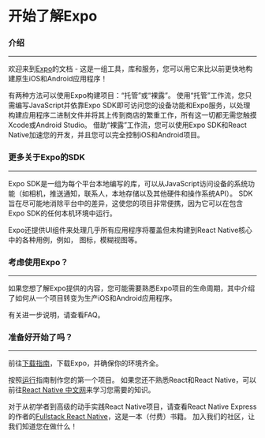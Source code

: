 # 开始了解Expo

### 介绍

---
欢迎来到[Expo](https://expo.io/)的文档 - 这是一组工具，库和服务，您可以用它来比以前更快地构建原生iOS和Android应用程序！

有两种方法可以使用Expo构建项目：“托管”或“裸露”。 使用“托管”工作流，您只需编写JavaScript并依靠Expo SDK即可访问您的设备功能和Expo服务，以处理构建应用程序二进制文件并将其上传到商店的繁重工作，所有这一切都无需您触摸 Xcode或Android Studio。 借助“裸露”工作流，您可以使用Expo SDK和React Native加速您的开发，并且您可以完全控制iOS和Android项目。

### 更多关于Expo的SDK
---
Expo SDK是一组为每个平台本地编写的库，可以从JavaScript访问设备的系统功能（如相机，推送通知，联系人，本地存储以及其他硬件和操作系统API）。 SDK旨在尽可能地消除平台中的差异，这使您的项目非常便携，因为它可以在包含Expo SDK的任何本机环境中运行。

Expo还提供UI组件来处理几乎所有应用程序将覆盖但未构建到React Native核心中的各种用例，例如， 图标，模糊视图等。

### 考虑使用Expo？
---
如果您想了解Expo提供的内容，您可能需要熟悉Expo项目的生命周期，其中介绍了如何从一个项目转变为生产iOS和Android应用程序。

有关进一步说明，请查看FAQ。

### 准备好开始了吗？
---
前往[下载指南]()，下载Expo，并确保你的环境齐全。

按照[运行]()指南制作您的第一个项目。
如果您还不熟悉React和React Native，可以前往[React Native 中文网](https://reactnative.cn/)来学习您需要的知识。

对于从初学者到高级的动手实践React Native项目，请查看React Native Express的作者的[Fullstack React Native](https://www.fullstackreact.com/react-native/)，这是一本（付费）书籍。
加入我们的社区，让我们知道您在做什么！